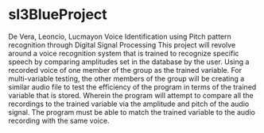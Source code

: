 # sl3BlueProject
De Vera, Leoncio, Lucmayon
Voice Identification using Pitch pattern recognition through Digital Signal Processing
This project will revolve around a voice recognition system that is trained to recognize specific speech by comparing amplitudes set in the database by the user. Using a recorded voice of one member of the group as the trained variable. For multi-variable testing, the other members of the group will be creating a similar audio file to test the efficiency of the program in terms of the trained variable that is stored. Wherein the program will attempt to compare all the recordings to the trained variable via the amplitude and pitch of the audio signal. The program must be able to match the trained variable to the audio recording with the same voice.
